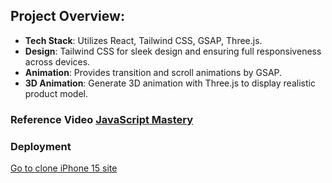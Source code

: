 ## Project Overview:

- **Tech Stack**: Utilizes React, Tailwind CSS, GSAP, Three.js.
- **Design**: Tailwind CSS for sleek design and ensuring full responsiveness across devices.
- **Animation**: Provides transition and scroll animations by GSAP.
- **3D Animation**: Generate 3D animation with Three.js to display realistic product model.

### Reference Video [JavaScript Mastery]

### Deployment
  [Go to clone iPhone 15 site](https://clone-iphone-xi.vercel.app/)

[//]: #
[JavaScript Mastery]: <https://www.youtube.com/watch?v=kRQbRAJ4-Fs&ab_channel=JavaScriptMastery>
